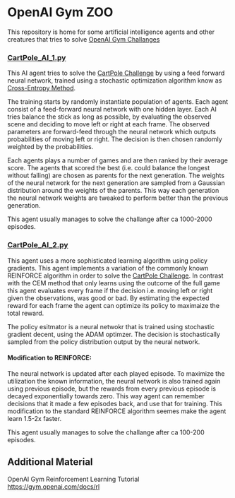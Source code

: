 # OpenAI Gym ZOO

This repository is home for some artificial intelligence agents and other creatures that tries to solve [OpenAI Gym Challanges](https://gym.openai.com/)



### [CartPole_AI_1.py](https://github.com/maitek/openai-gym-zoo/blob/master/CartPole_AI_1.py) 

This AI agent tries to solve the [CartPole Challenge](https://gym.openai.com/envs/CartPole-v0) by using a feed forward neural network, trained using a stochastic optimization algorithm know as [Cross-Entropy Method](https://en.wikipedia.org/wiki/Cross-entropy_method). 

The training starts by randomly instantiate population of agents. Each agent consist of a feed-forward neural network with one hidden layer. Each AI tries balance the stick as long as possible, by evaluating the observed scene and deciding to move left or right at each frame. The observed parameters are forward-feed through the neural network which outputs probabilities of moving left or right. The decision is then chosen randomly weighted by the probabilities.

Each agents plays a number of games and are then ranked by their average score. The agents that scored the best (i.e. could balance the longest without falling) are chosen as parents for the next generation. The weights of the neural network for the next generation are sampled from a Gaussian distribution around the weights of the parents. This way each generation the neural network weights are tweaked to perform better than the previous generation.

This agent usually manages to solve the challange after ca 1000-2000 episodes.

### [CartPole_AI_2.py](https://github.com/maitek/openai-gym-zoo/blob/master/CartPole_AI_2.py)

This agent uses a more sophisticated learning algorithm using policy gradients. This agent implements a variation of the commonly known REINFORCE algorithm in order to solve the [CartPole Challenge](https://gym.openai.com/envs/CartPole-v0). In contrast with the CEM method that only learns using the outcome of the full game this agent evaluates every frame if the decision i.e. moving left or right given the observations, was good or bad. By estimating the expected reward for each frame the agent can optimize its policy to maximaize the total reward. 

The policy esitmator is a neural netwokr that is trained using stochastic gradient decent, using the ADAM optimzer. The decision is stochastically sampled from the policy distribution output by the neural network.

#### Modification to REINFORCE: 

The neural network is updated after each played episode. To maximize the utilization the known information, the neural network is also trained again using previous episode, but the rewards from every previous episode is decayed exponentially towards zero. This way agent can remember decisions that it made a few episodes back, and use that for training. This modification to the standard REINFORCE algorithm seemes make the agent learn 1.5-2x faster.

This agent usually manages to solve the challange after ca 100-200 episodes.


## Additional Material
OpenAI Gym Reinforcement Learning Tutorial
https://gym.openai.com/docs/rl


